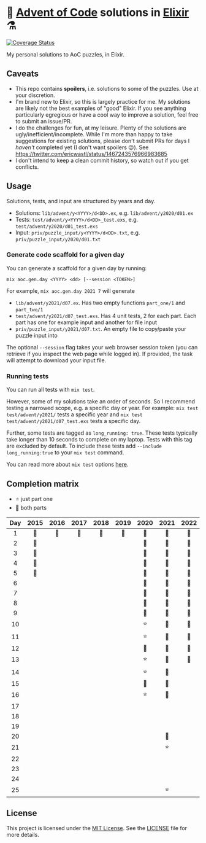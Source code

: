 # 🎄 [Advent of Code](https://adventofcode.com/) solutions in [Elixir](https://elixir-lang.org/) ⚗️

[![Coverage Status](https://coveralls.io/repos/github/ed-flanagan/advent-of-code-solutions-elixir/badge.svg?branch=main)](https://coveralls.io/github/ed-flanagan/advent-of-code-solutions-elixir?branch=main)

My personal solutions to AoC puzzles, in Elixir.

## Caveats

* This repo contains **spoilers**, i.e. solutions to some of the puzzles. Use at
  your discretion.
* I'm brand new to Elixir, so this is largely practice for me. My solutions are
  likely not the best examples of "good" Elixir. If you see anything
  particularly egregious or have a cool way to improve a solution, feel
  free to submit an issue/PR.
* I do the challenges for fun, at my leisure. Plenty of the solutions are
  ugly/inefficient/incomplete. While I'm more than happy to take suggestions for
  existing solutions, please don't submit PRs for days I _haven't_ completed
  yet (I don't want spoilers 😉). See
  https://twitter.com/ericwastl/status/1467243576966983685
* I don't intend to keep a clean commit history, so watch out if you get
  conflicts.

## Usage

Solutions, tests, and input are structured by years and day.
* Solutions: `lib/advent/y<YYYY>/d<DD>.ex`, e.g. `lib/advent/y2020/d01.ex`
* Tests: `test/advent/y<YYYY>/d<DD>_test.exs`, e.g. `test/advent/y2020/d01_test.exs`
* Input: `priv/puzzle_input/y<YYYY>/d<DD>.txt`, e.g. `priv/puzzle_input/y2020/d01.txt`

### Generate code scaffold for a given day

You can generate a scaffold for a given day by running:

```
mix aoc.gen.day <YYYY> <dd> [--session <TOKEN>]
```

For example, `mix aoc.gen.day 2021 7` will generate

* `lib/advent/y2021/d07.ex`. Has two empty functions `part_one/1` and
  `part_two/1`
* `test/advent/y2021/d07_test.exs`. Has 4 unit tests, 2 for each part. Each
  part has one for example input and another for file input
* `priv/puzzle_input/y2021/d07.txt`. An empty file to copy/paste your puzzle
  input into

The optional `--session` flag takes your web browser session token (you can
retrieve if you inspect the web page while logged in). If provided, the task
will attempt to download your input file.

### Running tests

You can run all tests with `mix test`.

However, some of my solutions take an order of seconds. So I recommend testing
a narrowed scope, e.g. a specific day or year.
For example: `mix test test/advent/y2021/` tests a specific year and
`mix test test/advent/y2021/d07_test.exs` tests a specific day.

Further, some tests are tagged as `long_running: true`. These tests typically
take longer than 10 seconds to complete on my laptop. Tests with this
tag are excluded by default. To include these tests add
`--include long_running:true` to your `mix test` command.

You can read more about `mix test` options
[here](https://hexdocs.pm/mix/Mix.Tasks.Test.html).

## Completion matrix

* ⭐ just part one
* 🌟 both parts

| Day | 2015 | 2016 | 2017 | 2018 | 2019 | 2020 | 2021 | 2022 | 2023 |
| :-: | :--: | :--: | :--: | :--: | :--: | :--: | :--: | :--: | :--: |
| 1   | 🌟   | 🌟   | 🌟   | 🌟   | 🌟   | 🌟   | 🌟   | 🌟   | 🌟   |
| 2   | 🌟   |      |      |      |      | 🌟   | 🌟   | 🌟   | 🌟   |
| 3   | 🌟   |      |      |      |      | 🌟   | 🌟   | 🌟   | 🌟   |
| 4   | 🌟   |      |      |      |      | 🌟   | 🌟   | 🌟   | 🌟   |
| 5   | 🌟   |      |      |      |      | 🌟   | 🌟   | 🌟   |      |
| 6   |      |      |      |      |      | 🌟   | 🌟   | 🌟   |      |
| 7   |      |      |      |      |      | 🌟   | 🌟   | 🌟   |      |
| 8   |      |      |      |      |      | 🌟   | 🌟   | 🌟   |      |
| 9   |      |      |      |      |      | 🌟   | 🌟   | 🌟   |      |
| 10  |      |      |      |      |      | ⭐   | 🌟   | 🌟   |      |
| 11  |      |      |      |      |      | ⭐   | 🌟   | 🌟   |      |
| 12  |      |      |      |      |      | 🌟   | 🌟   | 🌟   |      |
| 13  |      |      |      |      |      | ⭐   | 🌟   | 🌟   |      |
| 14  |      |      |      |      |      | ⭐   | 🌟   |      |      |
| 15  |      |      |      |      |      | 🌟   | 🌟   |      |      |
| 16  |      |      |      |      |      | ⭐   | 🌟   |      |      |
| 17  |      |      |      |      |      |      |      |      |      |
| 18  |      |      |      |      |      |      |      |      |      |
| 19  |      |      |      |      |      |      |      |      |      |
| 20  |      |      |      |      |      |      | 🌟   |      |      |
| 21  |      |      |      |      |      |      | ⭐   |      |      |
| 22  |      |      |      |      |      |      |      |      |      |
| 23  |      |      |      |      |      |      |      |      |      |
| 24  |      |      |      |      |      |      |      |      |      |
| 25  |      |      |      |      |      |      | ⭐   |      |      |

## License

This project is licensed under the
[MIT License](https://choosealicense.com/licenses/mit/). See the
[LICENSE](https://github.com/ed-flanagan/advent-of-code-solutions-elixir/blob/main/LICENSE)
file for more details.
